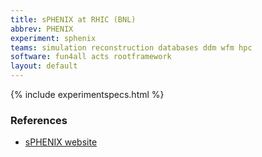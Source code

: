 ```yaml
---
title: sPHENIX at RHIC (BNL)
abbrev: PHENIX
experiment: sphenix
teams: simulation reconstruction databases ddm wfm hpc
software: fun4all acts rootframework
layout: default
---
```


{% include experimentspecs.html %}

### References

- [sPHENIX website](https://wiki.bnl.gov/sPHENIX/index.php/SPHENIX)
